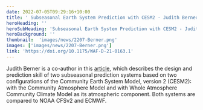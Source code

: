 ```yaml
---
date: 2022-07-05T09:29:16+10:00
title: ' Subseasonal Earth System Prediction with CESM2 - Judith Berner'
heroHeading: ''
heroSubHeading: 'Subseasonal Earth System Prediction with CESM2 - Judith Berner'
heroBackground: ''
thumbnail:  'images/news/2207-Berner.png'
images: ['images/news/2207-Berner.png']
link: 'https://doi.org/10.1175/WAF-D-21-0163.1' 
---
```


Judith Berner is a co-author in this [article](https://doi.org/10.1175/WAF-D-21-0163.1), which describes the design and prediction skill of two subseasonal prediction systems based on two configurations of the Community Earth System Model, version 2 (CESM2): with the Community Atmosphere Model and with Whole Atmosphere Community Climate Model as its atmospheric component. Both systems are compared to NOAA CFSv2 and ECMWF.

